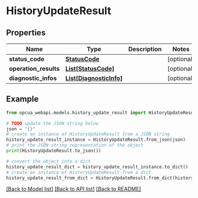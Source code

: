 # HistoryUpdateResult


## Properties

Name | Type | Description | Notes
------------ | ------------- | ------------- | -------------
**status_code** | [**StatusCode**](StatusCode.md) |  | [optional] 
**operation_results** | [**List[StatusCode]**](StatusCode.md) |  | [optional] 
**diagnostic_infos** | [**List[DiagnosticInfo]**](DiagnosticInfo.md) |  | [optional] 

## Example

```python
from opcua_webapi.models.history_update_result import HistoryUpdateResult

# TODO update the JSON string below
json = "{}"
# create an instance of HistoryUpdateResult from a JSON string
history_update_result_instance = HistoryUpdateResult.from_json(json)
# print the JSON string representation of the object
print(HistoryUpdateResult.to_json())

# convert the object into a dict
history_update_result_dict = history_update_result_instance.to_dict()
# create an instance of HistoryUpdateResult from a dict
history_update_result_from_dict = HistoryUpdateResult.from_dict(history_update_result_dict)
```
[[Back to Model list]](../README.md#documentation-for-models) [[Back to API list]](../README.md#documentation-for-api-endpoints) [[Back to README]](../README.md)


